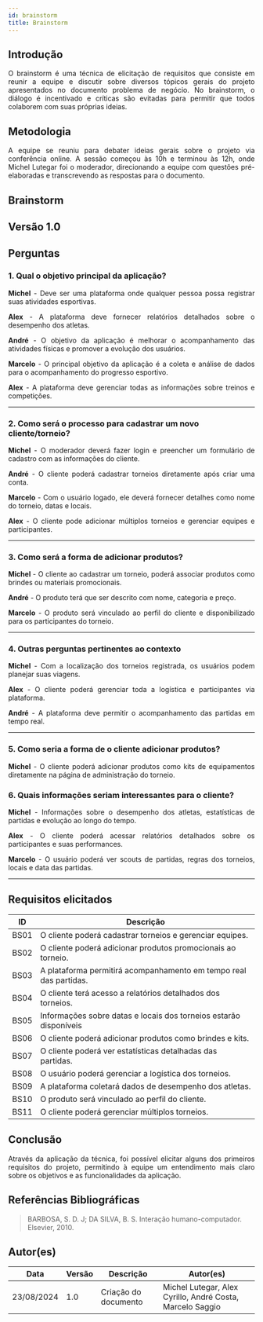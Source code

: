 ```yaml
---
id: brainstorm
title: Brainstorm
---
```


## Introdução
<p align="justify">
O brainstorm é uma técnica de elicitação de requisitos que consiste em reunir a equipe e discutir sobre diversos tópicos gerais do projeto apresentados no documento problema de negócio. No brainstorm, o diálogo é incentivado e críticas são evitadas para permitir que todos colaborem com suas próprias ideias.
</p>

## Metodologia
<p align="justify">
A equipe se reuniu para debater ideias gerais sobre o projeto via conferência online. A sessão começou às 10h e terminou às 12h, onde Michel Lutegar foi o moderador, direcionando a equipe com questões pré-elaboradas e transcrevendo as respostas para o documento.
</p>

## Brainstorm

## Versão 1.0

## Perguntas

### 1. Qual o objetivo principal da aplicação?

<p align="justify">
<b>Michel</b> - Deve ser uma plataforma onde qualquer pessoa possa registrar suas atividades esportivas.
</p>

<p align="justify">
<b>Alex</b> - A plataforma deve fornecer relatórios detalhados sobre o desempenho dos atletas.
</p>

<p align="justify">
<b>André</b> - O objetivo da aplicação é melhorar o acompanhamento das atividades físicas e promover a evolução dos usuários.
</p>

<p align="justify">
<b>Marcelo</b> - O principal objetivo da aplicação é a coleta e análise de dados para o acompanhamento do progresso esportivo.
</p>

<p align="justify">
<b>Alex</b> - A plataforma deve gerenciar todas as informações sobre treinos e competições.
</p>

---

### 2. Como será o processo para cadastrar um novo cliente/torneio?

<p align="justify">
<b>Michel</b> - O moderador deverá fazer login e preencher um formulário de cadastro com as informações do cliente.
</p>

<p align="justify">
<b>André</b> - O cliente poderá cadastrar torneios diretamente após criar uma conta.
</p>

<p align="justify">
<b>Marcelo</b> - Com o usuário logado, ele deverá fornecer detalhes como nome do torneio, datas e locais.
</p>

<p align="justify">
<b>Alex</b> - O cliente pode adicionar múltiplos torneios e gerenciar equipes e participantes.
</p>

---

### 3. Como será a forma de adicionar produtos?

<p align="justify">
<b>Michel</b> - O cliente ao cadastrar um torneio, poderá associar produtos como brindes ou materiais promocionais.
</p>

<p align="justify">
<b>André</b> - O produto terá que ser descrito com nome, categoria e preço.
</p>

<p align="justify">
<b>Marcelo</b> - O produto será vinculado ao perfil do cliente e disponibilizado para os participantes do torneio.
</p>

---

### 4. Outras perguntas pertinentes ao contexto

<p align="justify">
<b>Michel</b> - Com a localização dos torneios registrada, os usuários podem planejar suas viagens.
</p>

<p align="justify">
<b>Alex</b> - O cliente poderá gerenciar toda a logística e participantes via plataforma.
</p>

<p align="justify">
<b>André</b> - A plataforma deve permitir o acompanhamento das partidas em tempo real.
</p>

---

### 5. Como seria a forma de o cliente adicionar produtos?

<p align="justify">
<b>Michel</b> - O cliente poderá adicionar produtos como kits de equipamentos diretamente na página de administração do torneio.
</p>

### 6. Quais informações seriam interessantes para o cliente?

<p align="justify">
<b>Michel</b> - Informações sobre o desempenho dos atletas, estatísticas de partidas e evolução ao longo do tempo.
</p>

<p align="justify">
<b>Alex</b> - O cliente poderá acessar relatórios detalhados sobre os participantes e suas performances.
</p>

<p align="justify">
<b>Marcelo</b> - O usuário poderá ver scouts de partidas, regras dos torneios, locais e data das partidas.
</p>

---

## Requisitos elicitados

|ID   |Descrição                                                        |
|-----|------------------------------------------------------------------|
|BS01 | O cliente poderá cadastrar torneios e gerenciar equipes.         |
|BS02 | O cliente poderá adicionar produtos promocionais ao torneio.     |
|BS03 | A plataforma permitirá acompanhamento em tempo real das partidas.|
|BS04 | O cliente terá acesso a relatórios detalhados dos torneios.      |
|BS05 | Informações sobre datas e locais dos torneios estarão disponíveis|
|BS06 | O cliente poderá adicionar produtos como brindes e kits.         |
|BS07 | O cliente poderá ver estatísticas detalhadas das partidas.       |
|BS08 | O usuário poderá gerenciar a logística dos torneios.             |
|BS09 | A plataforma coletará dados de desempenho dos atletas.           |
|BS10 | O produto será vinculado ao perfil do cliente.                   |
|BS11 | O cliente poderá gerenciar múltiplos torneios.                   |

## Conclusão

<p align="justify">
Através da aplicação da técnica, foi possível elicitar alguns dos primeiros requisitos do projeto, permitindo à equipe um entendimento mais claro sobre os objetivos e as funcionalidades da aplicação.
</p>

## Referências Bibliográficas

> BARBOSA, S. D. J; DA SILVA, B. S. Interação humano-computador. Elsevier, 2010.

## Autor(es)

| Data       | Versão | Descrição            | Autor(es)                              |
|------------|--------|----------------------|----------------------------------------|
| 23/08/2024 | 1.0    | Criação do documento  | Michel Lutegar, Alex Cyrillo, André Costa, Marcelo Saggio |
